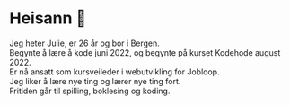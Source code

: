# Heisann 👋
Jeg heter Julie, er 26 år og bor i Bergen.<br />Begynte å lære å kode juni 2022, og begynte på kurset Kodehode august 2022.<br />Er nå ansatt som kursveileder i webutvikling for Jobloop.<br />Jeg liker å lære nye ting og lærer nye ting fort.<br />Fritiden går til spilling, boklesing og koding.

<!--### ✨ Currents ✨
🔭 I’m currently working on: My portfolio and small projects for my portfolio <br />🌱 I’m currently learning: React and Tailwind <br />💬 Ask me about: My projects <br />📫 How to reach me: julie.kodehode@gmail.com <br />⚡ Fun fact: I used to be a hairstylist, and creativity is my drive in life*-->
